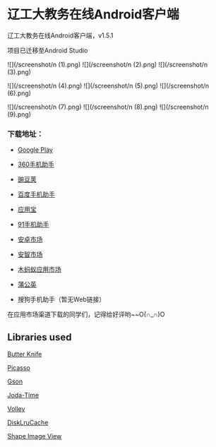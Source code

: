 # 辽工大教务在线Android客户端 #

辽工大教务在线Android客户端，v1.5.1

项目已迁移至Android Studio

![](/screenshot/n (1).png) ![](/screenshot/n (2).png) ![](/screenshot/n (3).png)

![](/screenshot/n (4).png) ![](/screenshot/n (5).png) ![](/screenshot/n (6).png)

![](/screenshot/n (7).png) ![](/screenshot/n (8).png) ![](/screenshot/n (9).png)

### 下载地址： ###

- [Google Play](https://play.google.com/store/apps/details?id=com.lntu.online)

- [360手机助手](http://zhushou.360.cn/detail/index/soft_id/1964733?recrefer=SE_D_%E8%BE%BD%E5%B7%A5%E5%A4%A7%E6%95%99%E5%8A%A1%E5%9C%A8%E7%BA%BF)

- [豌豆荚](http://www.wandoujia.com/apps/com.lntu.online)

- [百度手机助手](http://shouji.baidu.com/software/item?docid=7033610)

- [应用宝](http://android.myapp.com/myapp/detail.htm?apkName=com.lntu.online)

- [91手机助手](http://apk.91.com/Soft/Android/com.lntu.online-30.html)

- [安卓市场](http://static.sc.hiapk.com/appinfo/com.lntu.online)

- [安智市场](http://www.anzhi.com/soft_1863172.html)

- [木蚂蚁应用市场](http://www.mumayi.com/android-851065.html?1412616355)

- [蒲公英](http://www.pgyer.com/azjwzx)

- 搜狗手机助手（暂无Web链接）

在应用市场渠道下载的同学们，记得给好评哟~~O(∩_∩)O

## Libraries used ##

[Butter Knife](https://github.com/JakeWharton/butterknife)

[Picasso](https://github.com/square/picasso)

[Gson](https://code.google.com/p/google-gson)

[Joda-Time](http://www.joda.org/joda-time)

[Volley](https://github.com/mcxiaoke/android-volley)

[DiskLruCache](https://github.com/JakeWharton/DiskLruCache)

[Shape Image View](https://github.com/siyamed/android-shape-imageview)


